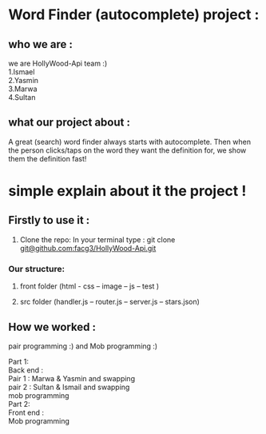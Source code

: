 #  Word Finder (autocomplete) project :  

## who we are :
we are HollyWood-Api  team :)  
1.Ismael  
2.Yasmin  
3.Marwa  
4.Sultan    

## what our project about :  
A great (search) word finder always starts with autocomplete. Then when the person clicks/taps on the word they want the definition for, we show them the definition fast!

# simple explain  about it the project !


## Firstly to use it :
1. Clone the repo:
In your terminal type : git clone [git@github.com:facg3/HollyWood-Api.git]()



### Our structure:  

1. front  folder (html - css – image – js – test )

2. src folder (handler.js – router.js – server.js – stars.json)



## How we worked :     
pair programming :) and  Mob programming  :)

Part 1:  
Back end :  
Pair 1 : Marwa & Yasmin  and swapping  
pair 2 : Sultan & Ismail  and swapping  
mob programming  
Part 2:  
Front end :  
Mob programming
